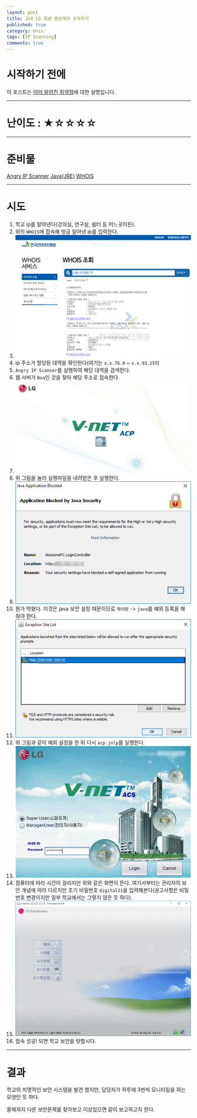 ```yaml
---
layout: post
title: 교내 LG 휘센 중앙제어 조작하기
published: true
category: Univ.
tags: [IP Scanning]
comments: true
---
```


# 시작하기 전에

이 포스트는 [이미 알려진 취약점](http://www.dailysecu.com/?mod=news&act=articleView&idxno=7508)에 대한 설명입니다.


-----

# 난이도 : ★☆☆☆☆


-----

# 준비물

[Angry IP Scanner](https://angryip.org/)
[Java(JRE)](https://java.com/ko/download/)
[WHOIS](https://xn--c79as89aj0e29b77z.xn--3e0b707e/kor/whois/whois.jsp)

-----

# 시도

1. 학교 ip를 알아낸다(강의실, 연구실, 쉼터 등 어느곳이든).
2. 위의 `WHOIS`에 접속해 방금 알아낸 ip를 입력한다.
3. ![ip img](/asset/img/ip/1.png)
4. ip 주소가 할당된 대역을 확인한다(여기는 `x.x.76.0` ~ `x.x.93.255`)
5. `Angry IP Scanner`를 실행하여 해당 대역을 검색한다.
6. 웹 서버가 `Boa`인 것을 찾아 해당 주소로 접속한다.
7. ![v-net img](/asset/img/ip/2.gif)
8. 위 그림을 눌러 실행파일을 내려받은 후 실행한다.
9. ![](/asset/img/ip/3.png)
10. 뭔가 막혔다. 이것은 java 보안 설정 때문이므로 `제어판` -> `java`를 예외 등록을 해 줘야 한다.
11. ![](/asset/img/ip/4.png)
12. 위 그림과 같이 예외 설정을 한 뒤 다시 `acp.jnlp`를 실행한다.
13. ![](/asset/img/ip/5.png)
14. 컴퓨터에 따라 시간이 걸리지만 위와 같은 화면이 뜬다. 여기서부터는 관리자의 보안 개념에 따라 다르지만 초기 비밀번호 `digital21`을 입력해본다(권고사항은 비밀번호 변경이지만 일부 학교에서는 그렇지 않은 듯 하다).
15. ![](/asset/img/ip/6.png)
16. 접속 성공! 되면 학교 보안을 탓합시다.



-----

# 결과

학교의 치명적인 보안 시스템을 발견 했지만, 담당자가 하루에 3번씩 모니터링을 하는 모양인 듯 하다.

올해까지 다른 보안문제를 찾아보고 이상있으면 같이 보고하고자 한다.
